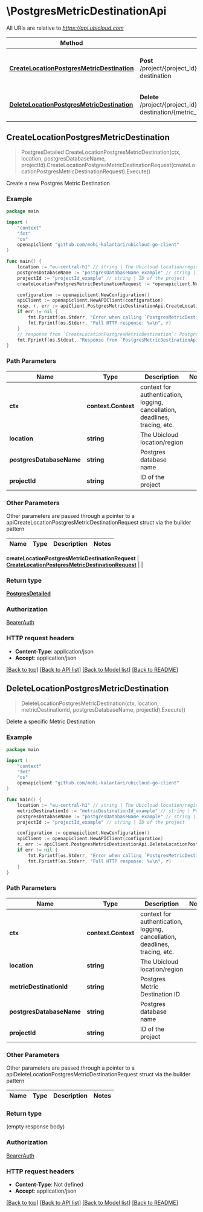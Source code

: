 # \PostgresMetricDestinationApi

All URIs are relative to *https://api.ubicloud.com*

Method | HTTP request | Description
------------- | ------------- | -------------
[**CreateLocationPostgresMetricDestination**](PostgresMetricDestinationApi.md#CreateLocationPostgresMetricDestination) | **Post** /project/{project_id}/location/{location}/postgres/{postgres_database_name}/metric-destination | Create a new Postgres Metric Destination
[**DeleteLocationPostgresMetricDestination**](PostgresMetricDestinationApi.md#DeleteLocationPostgresMetricDestination) | **Delete** /project/{project_id}/location/{location}/postgres/{postgres_database_name}/metric-destination/{metric_destination_id} | Delete a specific Metric Destination



## CreateLocationPostgresMetricDestination

> PostgresDetailed CreateLocationPostgresMetricDestination(ctx, location, postgresDatabaseName, projectId).CreateLocationPostgresMetricDestinationRequest(createLocationPostgresMetricDestinationRequest).Execute()

Create a new Postgres Metric Destination

### Example

```go
package main

import (
    "context"
    "fmt"
    "os"
    openapiclient "github.com/mohi-kalantari/ubicloud-go-client"
)

func main() {
    location := "eu-central-h1" // string | The Ubicloud location/region
    postgresDatabaseName := "postgresDatabaseName_example" // string | Postgres database name
    projectId := "projectId_example" // string | ID of the project
    createLocationPostgresMetricDestinationRequest := *openapiclient.NewCreateLocationPostgresMetricDestinationRequest("Password_example", "Url_example", "Username_example") // CreateLocationPostgresMetricDestinationRequest | 

    configuration := openapiclient.NewConfiguration()
    apiClient := openapiclient.NewAPIClient(configuration)
    resp, r, err := apiClient.PostgresMetricDestinationApi.CreateLocationPostgresMetricDestination(context.Background(), location, postgresDatabaseName, projectId).CreateLocationPostgresMetricDestinationRequest(createLocationPostgresMetricDestinationRequest).Execute()
    if err != nil {
        fmt.Fprintf(os.Stderr, "Error when calling `PostgresMetricDestinationApi.CreateLocationPostgresMetricDestination``: %v\n", err)
        fmt.Fprintf(os.Stderr, "Full HTTP response: %v\n", r)
    }
    // response from `CreateLocationPostgresMetricDestination`: PostgresDetailed
    fmt.Fprintf(os.Stdout, "Response from `PostgresMetricDestinationApi.CreateLocationPostgresMetricDestination`: %v\n", resp)
}
```

### Path Parameters


Name | Type | Description  | Notes
------------- | ------------- | ------------- | -------------
**ctx** | **context.Context** | context for authentication, logging, cancellation, deadlines, tracing, etc.
**location** | **string** | The Ubicloud location/region | 
**postgresDatabaseName** | **string** | Postgres database name | 
**projectId** | **string** | ID of the project | 

### Other Parameters

Other parameters are passed through a pointer to a apiCreateLocationPostgresMetricDestinationRequest struct via the builder pattern


Name | Type | Description  | Notes
------------- | ------------- | ------------- | -------------



 **createLocationPostgresMetricDestinationRequest** | [**CreateLocationPostgresMetricDestinationRequest**](CreateLocationPostgresMetricDestinationRequest.md) |  | 

### Return type

[**PostgresDetailed**](PostgresDetailed.md)

### Authorization

[BearerAuth](../README.md#BearerAuth)

### HTTP request headers

- **Content-Type**: application/json
- **Accept**: application/json

[[Back to top]](#) [[Back to API list]](../README.md#documentation-for-api-endpoints)
[[Back to Model list]](../README.md#documentation-for-models)
[[Back to README]](../README.md)


## DeleteLocationPostgresMetricDestination

> DeleteLocationPostgresMetricDestination(ctx, location, metricDestinationId, postgresDatabaseName, projectId).Execute()

Delete a specific Metric Destination

### Example

```go
package main

import (
    "context"
    "fmt"
    "os"
    openapiclient "github.com/mohi-kalantari/ubicloud-go-client"
)

func main() {
    location := "eu-central-h1" // string | The Ubicloud location/region
    metricDestinationId := "metricDestinationId_example" // string | Postgres Metric Destination ID
    postgresDatabaseName := "postgresDatabaseName_example" // string | Postgres database name
    projectId := "projectId_example" // string | ID of the project

    configuration := openapiclient.NewConfiguration()
    apiClient := openapiclient.NewAPIClient(configuration)
    r, err := apiClient.PostgresMetricDestinationApi.DeleteLocationPostgresMetricDestination(context.Background(), location, metricDestinationId, postgresDatabaseName, projectId).Execute()
    if err != nil {
        fmt.Fprintf(os.Stderr, "Error when calling `PostgresMetricDestinationApi.DeleteLocationPostgresMetricDestination``: %v\n", err)
        fmt.Fprintf(os.Stderr, "Full HTTP response: %v\n", r)
    }
}
```

### Path Parameters


Name | Type | Description  | Notes
------------- | ------------- | ------------- | -------------
**ctx** | **context.Context** | context for authentication, logging, cancellation, deadlines, tracing, etc.
**location** | **string** | The Ubicloud location/region | 
**metricDestinationId** | **string** | Postgres Metric Destination ID | 
**postgresDatabaseName** | **string** | Postgres database name | 
**projectId** | **string** | ID of the project | 

### Other Parameters

Other parameters are passed through a pointer to a apiDeleteLocationPostgresMetricDestinationRequest struct via the builder pattern


Name | Type | Description  | Notes
------------- | ------------- | ------------- | -------------





### Return type

 (empty response body)

### Authorization

[BearerAuth](../README.md#BearerAuth)

### HTTP request headers

- **Content-Type**: Not defined
- **Accept**: application/json

[[Back to top]](#) [[Back to API list]](../README.md#documentation-for-api-endpoints)
[[Back to Model list]](../README.md#documentation-for-models)
[[Back to README]](../README.md)

